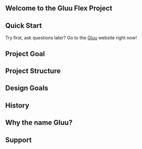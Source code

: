 
## Welcome to the Gluu Flex Project

## Quick Start

Try first, ask questions later? Go to the [Gluu](https://gluu.org) website right now!

## Project Goal

## Project Structure

## Design Goals

## History

## Why the name Gluu?

## Support
